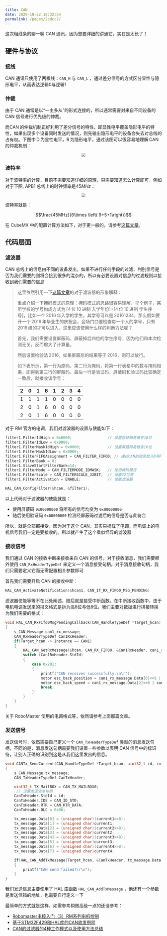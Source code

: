 ```yaml
---
title: CAN
date: 2020-10-22 18:32:54
permalink: /pages/2edcc2/
---
```

这次粗线条的聊一聊 CAN 通讯，因为想要详细的讲通它，实在是太长了！

## 硬件与协议

### 接线

CAN 通讯只使用了两根线：`CAN_H` 与 `CAN_L` ，通过差分信号的方式区分显性与隐形电平，从而表达逻辑0与逻辑1

### 仲裁

由于 CAN 通常是以“一主多从”的形式连接的，所以通常需要对来自不同设备的 CAN 信号进行优先级的仲裁。

而CAN 的仲裁机制正好利用了差分信号的特性，即显性电平覆盖隐形电平的特性，如果出现多个设备同时发送的情况，则先输出隐形电平的设备会失去对总线的占有权。下图中 D 为显性电平，R 为隐形电平，通过该图可以很容易地理解 CAN 的仲裁机制：

<div align=center><img src="https://cdn.jsdelivr.net/gh/CHANShu0508/images_shack/images/20201021210832.png" style="zoom:75%;"/></div>

### 波特率

对于波特率的计算，目前不需要知道详细的原理，只需要知道怎么计算即可，例如对于下图, APB1 总线上的时钟频率是$45MHz$：

<div align=center><img src="https://cdn.jsdelivr.net/gh/CHANShu0508/images_shack/images/20201021211049.png" style="zoom:75%;"/></div>

波特率就是：

$$\frac{45MHz}{6\times \left( 9+5+1\right)}$$

在 CubeMX 中的配置计算方法如下，对于更一般的，请参考[这篇文章](https://www.cnblogs.com/sasasatori/p/11661343.html)。

## 代码层面

### 滤波器

CAN 总线上的信息由不同的设备发出，如果不进行任何手段的过滤、判别信号是否为我们需要的则将会接到很多的混杂的，所以有必要设置对信息的过滤规则以接收到我们需要的信息

>这里依然引用一下[这篇文章](https://www.cnblogs.com/sasasatori/p/11661343.html)的对于滤波器的形象解释：
>
>重点介绍一下掩码模式的原理：掩码模式的思路很容易理解，举个例子，某所学校的学号构成方式为 [4 位 10 进制 入学年份]+[4 位 10 进制 学生序号]，比如一个 2016 年入学的学生，其学号可以是 20161234，那么假如要开一个 2016 年毕业生的庆祝会，会场门口要检查每一个人的学号，只有 2016 级的才可以进入，这里应该使用什么样的判断方法呢？
>
>首先，我们需要设置屏蔽码，屏蔽掉后四位的学生序号，因为他们和本次检测无关，反而增大了计算量。
>
>然后设置检验法 2016，如果屏蔽后的结果等于 2016，则可以放行。
>
>如下表所示，第一行为原码，第二行为掩码，将第一行表格中的数与掩码相乘，即得到第三行的屏蔽码，最后一行是验证码，屏蔽码和验证码比较确定一致后，就接收该学号：
>
>| 2    | 0    | 1    | 6    | 1    | 2    | 3    | 4    |
>| ---- | ---- | ---- | ---- | ---- | ---- | ---- | ---- |
>| 1    | 1    | 1    | 1    | 0    | 0    | 0    | 0    |
>| 2    | 0    | 1    | 6    | 0    | 0    | 0    | 0    |
>| 2    | 0    | 1    | 6    | 0    | 0    | 0    | 0    |

对于 RM 官方的电调，我们对滤波器的设置与使能如下：

```c
filter1.FilterIdHigh = 0x0000;                // 设置验证码高低各16位
filter1.FilterIdLow = 0x0000;
filter1.FilterMaskIdHigh = 0x0000;            // 设置屏蔽码高低各16位
filter1.FilterMaskIdLow = 0x0000;
filter1.FilterFIFOAssignment = CAN_FILTER_FIFO0; // 通过CAN的信息放入0号FIFO
filter1.FilterBank = 0;
filter1.SlaveStartFilterBank=14;
filter1.FilterMode = CAN_FILTERMODE_IDMASK;   // 使用掩码模式
filter1.FilterScale = CAN_FILTERSCALE_32BIT;  // 设置32位宽
filter1.FilterActivation = ENABLE;            // 使能滤波器

HAL_CAN_ConfigFilter(&hcan, &filter1);
```

以上代码对于滤波器的使能就是：

* 使用屏蔽码 `0x00000000` 将所有的信号均变为 `0x00000000`
* 随后使用验证码 `0x00000000` 检测经屏蔽码过滤后的信号是否与此符合

所以，就是全部都接受，因为对于这个 CAN，其实只挂载了电调，而电调上的电机信号我们一定是要接收的。所以就产生了这个看似怪异的滤波器

### 接收信号

我们通过 CAN 的接收中断来接收来自 CAN 的信号，对于接收消息，我们需要额外使用 `CAN_RxHeaderTypeDef` 来定义一个消息接受句柄。对于消息接收句柄，我们只需要定义它而无需配置相关参数即可

首先我们需要开启 CAN 的接收中断：

```c
HAL_CAN_ActivateNotification(&hcan1, CAN_IT_RX_FIFO0_MSG_PENDING)
```

滤波器使能等等不在此处阐述，随后就是接受中断函数。在中断接收函数中，由于电机电调发送来的报文格式是拆为高8位与低8位。我们主要对数据进行拼接转换为我们需要的格式：

```c
void HAL_CAN_RxFifo0MsgPendingCallback(CAN_HandleTypeDef *Target_hcan)
{
    s_CAN_Message can1_rx_message;
    CAN_RxHeaderTypeDef Can1RxHeader;
    if(Target_hcan -> Instance == CAN1)
    {
        HAL_CAN_GetRxMessage(&hcan, CAN_RX_FIFO0, &Can1RxHeader, can1_rx_message.Data);
        switch (Can1RxHeader.StdId)
        {
            case 0x201:
            {
            	printf("CAN receives successfully.\n\r");
                motor.esc_back_position = can1_rx_message.Data[0]<<8 | can1_rx_message.Data[1];
                motor.esc_back_speed = can1_rx_message.Data[2]<<8 | can1_rx_message.Data[3];
                break;
            }
        }
    }
}
```

关于 RoboMaster 使用的电调格式等，依然请参考上面那篇文章。

### 发送信号

发送信号时，依然需要自己定义一个 `CAN_TxHeaderTypeDef` 类型的消息发送句柄，不同的是，消息发送句柄需要我们设置一些参数以表明 CAN 信号中的标识符，让别人正确的识别到这是从我们这里发出的信息。

```c
void CANTx_SendCurrent(CAN_HandleTypeDef *Target_hcan, uint32_t id, int16_t current1, int16_t current2, int16_t current3, int16_t current4)
{
    s_CAN_Message tx_message;
    CAN_TxHeaderTypeDef CanTxHeader;

    uint32_t TX_MailBOX = CAN_TX_MAILBOX0;
	 // 设置发送消息句柄
    CanTxHeader.StdId = id;
    CanTxHeader.IDE = CAN_ID_STD;
    CanTxHeader.RTR = CAN_RTR_DATA;
    CanTxHeader.DLC = 0x08;

    tx_message.Data[0] = (unsigned char)(current1>>8);
    tx_message.Data[1] = (unsigned char)current1;
    tx_message.Data[2] = (unsigned char)(current2>>8);
    tx_message.Data[3] = (unsigned char)current2;
    tx_message.Data[4] = (unsigned char)(current3>>8);
    tx_message.Data[5] = (unsigned char)current3;
    tx_message.Data[6] = (unsigned char)(current4>>8);
    tx_message.Data[7] = (unsigned char)current4;

    if(HAL_CAN_AddTxMessage(Target_hcan, &CanTxHeader, tx_message.Data, &TX_MailBOX) != HAL_OK)
    {
        printf("CAN send failed!\r\n");
    }
}
```

我们发送信息主要使用了 HAL 库函数 `HAL_CAN_AddTxMessage` ，他还有一个参数是发送信箱的地址，也需要自行定义一下

最简单的方式就是这样，如需参考稍微高级一点的还请参考：

* [Robomaster电控入门（3）RM系列电机控制](https://www.cnblogs.com/sasasatori/p/11661343.html)
* [基于STM32F429和HAL库的CAN收发例程](http://blog.gqylpy.com/gqy/34624/)
* [CAN的过滤器的4种工作模式以及使用方法总结](  https://blog.csdn.net/flydream0/article/details/52317532  )